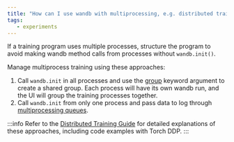 ```yaml
---
title: "How can I use wandb with multiprocessing, e.g. distributed training?"
tags:
   - experiments
---
```

If a training program uses multiple processes, structure the program to avoid making wandb method calls from processes without `wandb.init()`. 

Manage multiprocess training using these approaches:

1. Call `wandb.init` in all processes and use the [group](../guides/runs/grouping.md) keyword argument to create a shared group. Each process will have its own wandb run, and the UI will group the training processes together.
2. Call `wandb.init` from only one process and pass data to log through [multiprocessing queues](https://docs.python.org/3/library/multiprocessing.html#exchanging-objects-between-processes).

:::info
Refer to the [Distributed Training Guide](../guides/track/log/distributed-training.md) for detailed explanations of these approaches, including code examples with Torch DDP.
:::